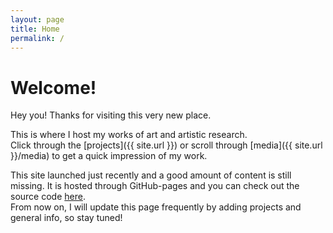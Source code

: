 ```yaml
---
layout: page
title: Home
permalink: /
---
```


# Welcome! 

Hey you! Thanks for visiting this very new place.  

This is where I host my works of art and artistic research.  
Click through the [projects]({{ site.url }}) or scroll through [media]({{ site.url }}/media) to get a quick impression of my work.  

This site launched just recently and a good amount of content is still missing. It is hosted through GitHub-pages and you can check out the source code [here](https://github.com/FunctionalJerk/FunctionalJerk.github.io).  
From now on, I will update this page frequently by adding projects and general info, so stay tuned! 





